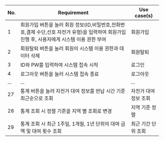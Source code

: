 |No. |Requirement                         |Use case(s)                   |
|--- |---                                 |---                           |
|1   |회원가입 버튼을 눌러 회원 정보(ID,비밀번호,전화번호,결제 수단,선호 자전거 유형)을 입력하여 회원가입 진행 후, 사용자에게 시스템 이용 권한 부여|회원가입|
|2   |회원탈퇴 버튼을 눌러 회원의 시스템 이용 권한과 데이터 삭제|회원탈퇴     |
|3   |ID와 PW를 입력하여 시스템 접속 시작   |로그인                         |
|4   |로그아웃 버튼을 눌러 시스템 접속 종료  |로그아웃                       |
|... |...                                 |...                           |
|27  |통계 버튼을 눌러 자전거 대여 정보를 반납 시간 기준 최근순으로 조회|자전거 대여 정보 조회|
|28  |통계 조회 시 정렬 기준을 지역 별 조회로 변경|지역 기준 정렬            |
|29  |통계 조회 시 최근 1주일, 1개월, 1년 단위의 대여 금액 및 대여 횟수 조회|최근 기간 단위 조회|
